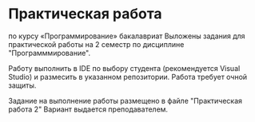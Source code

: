 # Практическая работа
по курсу «Программирование» бакалавриат 
Выложены задания для практической работы на 2 семестр по дисциплине "Программмирование".

Работу выполнить в IDE по выбору студента (рекомендуется Visual Studio)
и размесить в указанном репозитории.
Работа требует очной защиты.

Задание на выполнение работы размещено в файле "Практическая работа 2"
Вариант выдается преподавателем.

